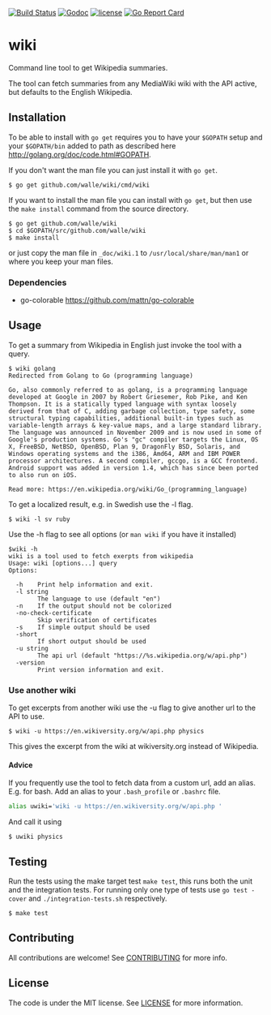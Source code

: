 [![Build Status](https://img.shields.io/travis/walle/wiki.svg?style=flat)](https://travis-ci.org/walle/wiki)
[![Godoc](http://img.shields.io/badge/godoc-reference-blue.svg?style=flat)](https://godoc.org/github.com/walle/wiki)
[![license](http://img.shields.io/badge/license-MIT-red.svg?style=flat)](https://raw.githubusercontent.com/walle/wiki/master/LICENSE)
[![Go Report Card](http://goreportcard.com/badge/walle/wiki?t=3)](http:/goreportcard.com/report/walle/wiki)

# wiki

Command line tool to get Wikipedia summaries.

The tool can fetch summaries from any MediaWiki wiki with the API active, but
defaults to the English Wikipedia.

## Installation

To be able to install with `go get` requires you to have your `$GOPATH` setup
and your `$GOPATH/bin` added to path as described here
http://golang.org/doc/code.html#GOPATH.

If you don't want the man file you can just install it with `go get`.

```shell
$ go get github.com/walle/wiki/cmd/wiki
```

If you want to install the man file you can install with `go get`,
but then use the `make install` command from the source directory.

```shell
$ go get github.com/walle/wiki
$ cd $GOPATH/src/github.com/walle/wiki
$ make install
```

or just copy the man file in `_doc/wiki.1` to `/usr/local/share/man/man1` or
where you keep your man files.

### Dependencies

* go-colorable https://github.com/mattn/go-colorable

## Usage

To get a summary from Wikipedia in English just invoke the tool with a query.

```shell
$ wiki golang
Redirected from Golang to Go (programming language)

Go, also commonly referred to as golang, is a programming language developed at Google in 2007 by Robert Griesemer, Rob Pike, and Ken Thompson. It is a statically typed language with syntax loosely derived from that of C, adding garbage collection, type safety, some structural typing capabilities, additional built-in types such as variable-length arrays & key-value maps, and a large standard library.
The language was announced in November 2009 and is now used in some of Google's production systems. Go's "gc" compiler targets the Linux, OS X, FreeBSD, NetBSD, OpenBSD, Plan 9, DragonFly BSD, Solaris, and Windows operating systems and the i386, Amd64, ARM and IBM POWER processor architectures. A second compiler, gccgo, is a GCC frontend.
Android support was added in version 1.4, which has since been ported to also run on iOS.

Read more: https://en.wikipedia.org/wiki/Go_(programming_language)
```

To get a localized result, e.g. in Swedish use the -l flag.

```shell
$ wiki -l sv ruby
```

Use the -h flag to see all options (or `man wiki` if you have it installed)

```shell
$wiki -h
wiki is a tool used to fetch exerpts from wikipedia
Usage: wiki [options...] query
Options:

  -h    Print help information and exit.
  -l string
        The language to use (default "en")
  -n    If the output should not be colorized
  -no-check-certificate
        Skip verification of certificates
  -s    If simple output should be used
  -short
        If short output should be used
  -u string
        The api url (default "https://%s.wikipedia.org/w/api.php")
  -version
        Print version information and exit.
```

### Use another wiki

To get excerpts from another wiki use the -u flag to give another url to the
API to use.

```shell
$ wiki -u https://en.wikiversity.org/w/api.php physics
```

This gives the excerpt from the wiki at wikiversity.org instead of Wikipedia.

#### Advice

If you frequently use the tool to fetch data from a custom url, add an alias.
E.g. for bash. Add an alias to your `.bash_profile` or `.bashrc` file.

```bash
alias uwiki='wiki -u https://en.wikiversity.org/w/api.php '
```

And call it using

```shell
$ uwiki physics
```

## Testing

Run the tests using the make target test `make test`, this runs both the unit and 
the integration tests. For running only one type of tests use `go test -cover` 
and `./integration-tests.sh` respectively.

```shell
$ make test
```

## Contributing

All contributions are welcome! See [CONTRIBUTING](CONTRIBUTING.md) for more
info.

## License

The code is under the MIT license. See [LICENSE](LICENSE) for more
information.
